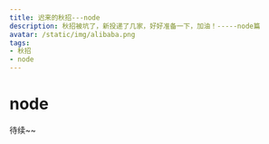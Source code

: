 ```yaml
---
title: 迟来的秋招---node
description: 秋招被坑了，新投递了几家，好好准备一下，加油！-----node篇
avatar: /static/img/alibaba.png
tags:
- 秋招
- node
---
```


# node

待续~~